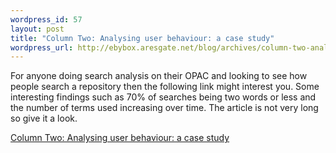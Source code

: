 ```yaml
--- 
wordpress_id: 57
layout: post
title: "Column Two: Analysing user behaviour: a case study"
wordpress_url: http://ebybox.aresgate.net/blog/archives/column-two-analysing-user-behaviour-a-case-study/
---
```

For anyone doing search analysis on their OPAC and looking to see how people search a repository then the following link might interest you. Some interesting findings such as 70% of searches being two words or less and the number of terms used increasing over time. The article is not very long so give it a look.

<a href="http://www.steptwo.com.au/columntwo/archives/001851.html">Column Two: Analysing user behaviour: a case study</a>
